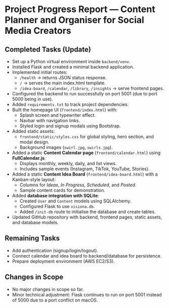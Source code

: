 # Project Progress Report — Content Planner and Organiser for Social Media Creators

## Completed Tasks (Update)
- Set up a Python virtual environment inside `backend/venv`.
- Installed Flask and created a minimal backend application.
- Implemented initial routes:
  - `/health` → returns JSON status response.
  - `/` → serves the main index.html template.
  - `/idea-board`, `/calendar`, `/library`, `/insights` → serve frontend pages.
- Configured the backend to run successfully on port 5001 (due to port 5000 being in use).
- Added `requirements.txt` to track project dependencies.
- Built the homepage UI (`frontend/index.html`) with:
  - Splash screen and typewriter effect.
  - Navbar with navigation links.
  - Styled login and signup modals using Bootstrap.
- Added static assets:
  - `frontend/static/styles.css` for global styling, hero section, and modal design.
  - Background images (`swirl.jpg`, `swirls.jpg`).
- Added a static **Content Calendar page** (`frontend/calendar.html`) using **FullCalendar.js**:
  - Displays monthly, weekly, daily, and list views.
  - Includes sample events (Instagram, TikTok, YouTube, Stories).
- Added a static **Content Idea Board** (`frontend/idea-board.html`) with a Kanban-style layout:
  - Columns for *Ideas*, *In Progress*, *Scheduled*, and *Posted*.
  - Sample content cards for demonstration.
- Added **database integration with SQLite**:
  - Created `User` and `Content` models using SQLAlchemy.
  - Configured Flask to use `visiona.db`.
  - Added `/init-db` route to initialise the database and create tables.
- Updated GitHub repository with backend, frontend pages, static assets, and database models.

## Remaining Tasks
  - Add authentication (signup/login/logout).
  - Connect calendar and idea board to backend/database for persistence.
  - Prepare deployment environment (AWS EC2/S3).

## Changes in Scope
- No major changes in scope so far.  
- Minor technical adjustment: Flask continues to run on port 5001 instead of 5000 due to a port conflict on macOS.


